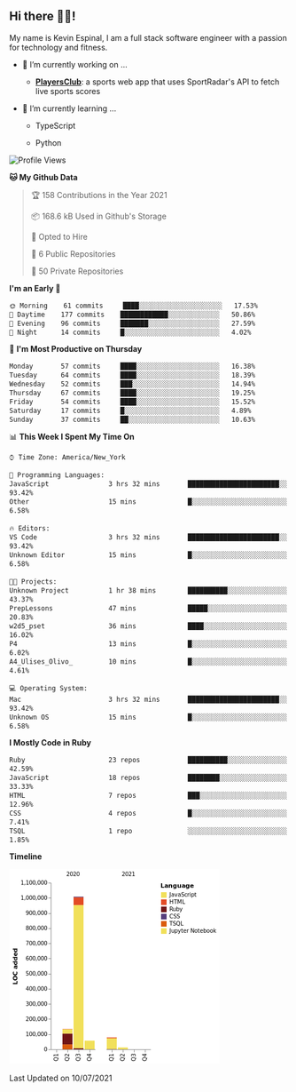 ## Hi there 👋🏽!

My name is Kevin Espinal, I am a full stack software engineer with a passion for technology and fitness.

- 🔭 I’m currently working on ...

     - **[PlayersClub](https://playersclub.herokuapp.com/#/)**: a sports web app that uses SportRadar's API to fetch live sports scores

- 🌱 I’m currently learning ...

     - TypeScript
     
     - Python
     
<!--START_SECTION:waka-->
![Profile Views](http://img.shields.io/badge/Profile%20Views-0-blue)

**🐱 My Github Data** 

> 🏆 158 Contributions in the Year 2021
 > 
> 📦 168.6 kB Used in Github's Storage 
 > 
> 💼 Opted to Hire
 > 
> 📜 6 Public Repositories 
 > 
> 🔑 50 Private Repositories  
 > 
**I'm an Early 🐤** 

```text
🌞 Morning    61 commits     ████░░░░░░░░░░░░░░░░░░░░░   17.53% 
🌆 Daytime    177 commits    ████████████░░░░░░░░░░░░░   50.86% 
🌃 Evening    96 commits     ███████░░░░░░░░░░░░░░░░░░   27.59% 
🌙 Night      14 commits     █░░░░░░░░░░░░░░░░░░░░░░░░   4.02%

```
📅 **I'm Most Productive on Thursday** 

```text
Monday       57 commits     ████░░░░░░░░░░░░░░░░░░░░░   16.38% 
Tuesday      64 commits     ████░░░░░░░░░░░░░░░░░░░░░   18.39% 
Wednesday    52 commits     ███░░░░░░░░░░░░░░░░░░░░░░   14.94% 
Thursday     67 commits     ████░░░░░░░░░░░░░░░░░░░░░   19.25% 
Friday       54 commits     ████░░░░░░░░░░░░░░░░░░░░░   15.52% 
Saturday     17 commits     █░░░░░░░░░░░░░░░░░░░░░░░░   4.89% 
Sunday       37 commits     ██░░░░░░░░░░░░░░░░░░░░░░░   10.63%

```


📊 **This Week I Spent My Time On** 

```text
⌚︎ Time Zone: America/New_York

💬 Programming Languages: 
JavaScript               3 hrs 32 mins       ███████████████████████░░   93.42% 
Other                    15 mins             █░░░░░░░░░░░░░░░░░░░░░░░░   6.58%

🔥 Editors: 
VS Code                  3 hrs 32 mins       ███████████████████████░░   93.42% 
Unknown Editor           15 mins             █░░░░░░░░░░░░░░░░░░░░░░░░   6.58%

🐱‍💻 Projects: 
Unknown Project          1 hr 38 mins        ██████████░░░░░░░░░░░░░░░   43.37% 
PrepLessons              47 mins             █████░░░░░░░░░░░░░░░░░░░░   20.83% 
w2d5_pset                36 mins             ████░░░░░░░░░░░░░░░░░░░░░   16.02% 
P4                       13 mins             █░░░░░░░░░░░░░░░░░░░░░░░░   6.02% 
A4_Ulises_Olivo_         10 mins             █░░░░░░░░░░░░░░░░░░░░░░░░   4.61%

💻 Operating System: 
Mac                      3 hrs 32 mins       ███████████████████████░░   93.42% 
Unknown OS               15 mins             █░░░░░░░░░░░░░░░░░░░░░░░░   6.58%

```

**I Mostly Code in Ruby** 

```text
Ruby                     23 repos            ██████████░░░░░░░░░░░░░░░   42.59% 
JavaScript               18 repos            ████████░░░░░░░░░░░░░░░░░   33.33% 
HTML                     7 repos             ███░░░░░░░░░░░░░░░░░░░░░░   12.96% 
CSS                      4 repos             █░░░░░░░░░░░░░░░░░░░░░░░░   7.41% 
TSQL                     1 repo              ░░░░░░░░░░░░░░░░░░░░░░░░░   1.85%

```


**Timeline**

![Chart not found](https://raw.githubusercontent.com/espinalk212/espinalk212/main/charts/bar_graph.png) 


 Last Updated on 10/07/2021
<!--END_SECTION:waka-->


<!--
**espinalk212/espinalk212** is a ✨ _special_ ✨ repository because its `README.md` (this file) appears on your GitHub profile.

Here are some ideas to get you started:

- 🔭 I’m currently working on ...
- 🌱 I’m currently learning ...
- 👯 I’m looking to collaborate on ...
- 🤔 I’m looking for help with ...
- 💬 Ask me about ...
- 📫 How to reach me: ...
- 😄 Pronouns: ...
- ⚡ Fun fact: ...
-->
